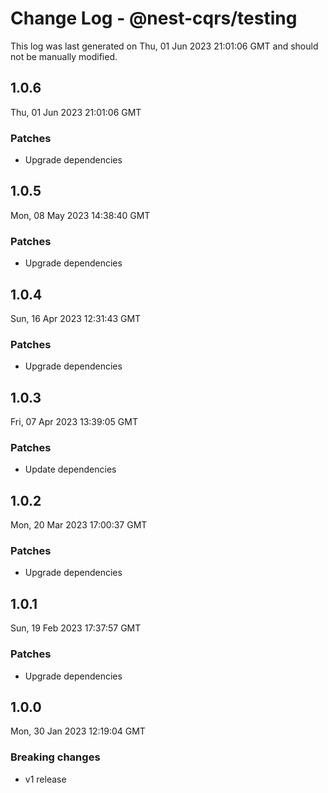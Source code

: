 # Change Log - @nest-cqrs/testing

This log was last generated on Thu, 01 Jun 2023 21:01:06 GMT and should not be manually modified.

## 1.0.6

Thu, 01 Jun 2023 21:01:06 GMT

### Patches

- Upgrade dependencies

## 1.0.5

Mon, 08 May 2023 14:38:40 GMT

### Patches

- Upgrade dependencies

## 1.0.4

Sun, 16 Apr 2023 12:31:43 GMT

### Patches

- Upgrade dependencies

## 1.0.3

Fri, 07 Apr 2023 13:39:05 GMT

### Patches

- Update dependencies

## 1.0.2

Mon, 20 Mar 2023 17:00:37 GMT

### Patches

- Upgrade dependencies

## 1.0.1

Sun, 19 Feb 2023 17:37:57 GMT

### Patches

- Upgrade dependencies

## 1.0.0

Mon, 30 Jan 2023 12:19:04 GMT

### Breaking changes

- v1 release
